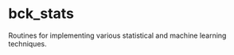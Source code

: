 bck_stats
=========

Routines for implementing various statistical and machine learning techniques.
